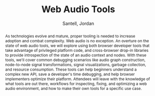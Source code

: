 --- 
title: "Web Audio Tools" 
abstract: "As technologies evolve and mature, proper tooling is needed to increase adoption and combat complexity. Web audio is no exception. An overture on the state of web audio tools, we will explore using both browser developer tools that take advantage of privileged platform code, and cross-browser drop-in libraries to provide introspection of the state of an audio context and nodes. With these tools, we'll cover common debugging scenarios like audio graph construction, node-to-node signal transformations, signal visualizations, garbage collection, and resource consumption. These tools can help beginners understand a complex new API, save a developer's time debugging, and help browser implementers optimize their platform. Attendees will leave with the knowledge of what tools are out there, workflows for inspecting, fixing, and optimizing a web audio environment, and how to make their own tools for a specific use case." 
address: "Paris" 
author: "Santell, Jordan"
webAuthor: "Jordan Santell" 
booktitle: "Proceedings of the International Web Audio Conference" 
editor: "Goldszmidt, Samuel and Schnell, Norbert and Saiz, Victor and Matuszewski, Benjamin" 
month: "Proceedings of the International Web Audio Conference"
pages: "" 
publisher: "IRCAM" 
series: "WAC '15"
type: "Talk"  
year: "2015" 
id: "2015_vid3" 
tags: year2015
media: https://medias.ircam.fr/x32ba00 
pdflink: none
ISSN: 2663-5844
---